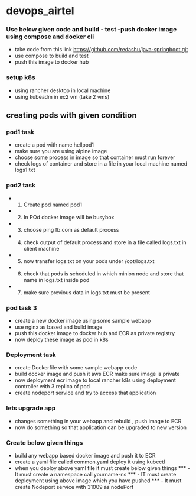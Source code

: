 # devops_airtel

### Use below given code and build - test -push docker image using compose and docker cli

- take code from this link https://github.com/redashu/java-springboot.git
- use compose to build and test
- push this image to docker hub 

### setup k8s 
- using rancher desktop in local machine 
- using kubeadm in ec2 vm (take 2 vms)

## creating pods with given condition

### pod1 task 
- create a pod with name hellpod1 
- make sure you are using alpine image
- choose some process in image so that container must run forever
- check logs of container and store in a file in your local machine named logs1.txt 

### pod2 task 

 -  1. Create pod named  <yourname>pod1
 -  2. In POd docker image will be busybox 
 -  3. choose ping fb.com as default process
 -  4. check output of default process and store in a file  called logs.txt in client machine 
 -  5. now transfer logs.txt on your pods under /opt/logs.txt 
 -  6. check that pods is scheduled in which minion node and store that name in logs.txt inside pod 
 -  7. make sure previous data in logs.txt must be present 

 ### pod task 3 

 - create a new docker image using some sample webapp 
 - use nginx as based and build image 
 - push this docker image to docker hub  and ECR as private registry 
 - now deploy these image as pod in k8s

### Deployment task 

- create Dockerfile with some sample webapp code 
- build docker image and push it  aws ECR make sure image is private
- now deployment ecr image to local rancher k8s using deployment controller with 3 replica of pod
- create nodeport service and try to access that application

### lets upgrade app
- changes something in your webapp and rebuild , push image to ECR
- now do something so that application can be upgraded to new version

### Create below given things 

- build any webapp based docker image and push it to ECR 
- create a yaml file called common.yaml deploy it using kubectl 
- when you deploy above yaml file it must create below given things 
    *** - It must create a namespace call yourname-ns
    *** - IT must create deployment using above image which you have pushed 
    *** - It must create Nodeport service with 31009 as nodePort 

